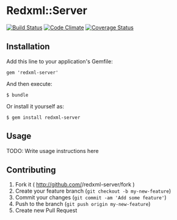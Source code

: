 # Redxml::Server

[![Build Status](https://travis-ci.org/theodik/redxml-server.svg?branch=master)](https://travis-ci.org/theodik/redxml-server) [![Code Climate](https://codeclimate.com/repos/5450cffe695680784a01a773/badges/ba81b46b3a68a0fab4fe/gpa.svg)](https://codeclimate.com/repos/5450cffe695680784a01a773/feed) [![Coverage Status](https://coveralls.io/repos/theodik/redxml-server/badge.png)](https://coveralls.io/r/theodik/redxml-server)

## Installation

Add this line to your application's Gemfile:

    gem 'redxml-server'

And then execute:

    $ bundle

Or install it yourself as:

    $ gem install redxml-server

## Usage

TODO: Write usage instructions here

## Contributing

1. Fork it ( http://github.com/<my-github-username>/redxml-server/fork )
2. Create your feature branch (`git checkout -b my-new-feature`)
3. Commit your changes (`git commit -am 'Add some feature'`)
4. Push to the branch (`git push origin my-new-feature`)
5. Create new Pull Request
